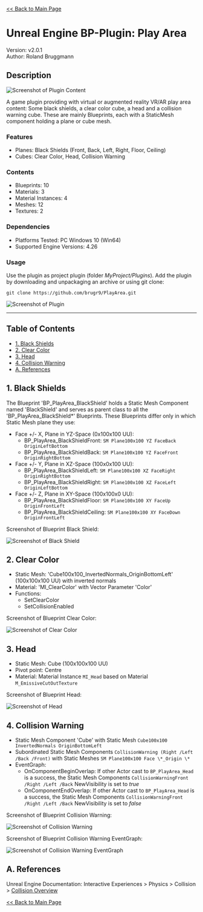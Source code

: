 [<< Back to Main Page](..)

# Unreal Engine BP-Plugin: Play Area

Version: v2.0.1
<br>Author: Roland Bruggmann

## Description

![Screenshot of Plugin Content](Docs/ScreenshotPluginContent.jpg "Screenshot of Plugin Content")

A game plugin providing with virtual or augmented reality VR/AR play area content: Some black shields, a clear color cube, a head and a collision warning cube. These are mainly Blueprints, each with a StaticMesh component holding a plane or cube mesh.

### Features

* Planes: Black Shields (Front, Back, Left, Right, Floor, Ceiling)
* Cubes: Clear Color, Head, Collision Warning

### Contents

* Blueprints: 10
* Materials: 3
* Material Instances: 4
* Meshes: 12
* Textures: 2

### Dependencies

* Platforms Tested: PC Windows 10 (Win64)
* Supported Engine Versions: 4.26

### Usage

Use the plugin as project plugin (folder *MyProject/Plugins*). Add the plugin by downloading and unpackaging an archive or using git clone:

```shell
git clone https://github.com/brugr9/PlayArea.git
```

![Screenshot of Plugin](Docs/ScreenshotPlugin.jpg "Screenshot of Plugin")

---

## Table of Contents

<!-- Start Document Outline -->

* [1. Black Shields](#1-black-shields)
* [2. Clear Color](#2-clear-color)
* [3. Head](#3-head)
* [4. Collision Warning](#4-collision-warning)
* [A. References](#a-references)

<!-- End Document Outline -->

## 1. Black Shields

The Blueprint 'BP_PlayArea_BlackShield' holds a Static Mesh Component named 'BlackShield' and serves as parent class to all the 'BP_PlayArea_BlackShield*' Blueprints. These Blueprints differ only in which Static Mesh plane they use:

* Face +/- X, Plane in YZ-Space (0x100x100 UU):
  * BP_PlayArea_BlackShieldFront: `SM Plane100x100 YZ FaceBack OriginLeftBottom`
  * BP_PlayArea_BlackShieldBack: `SM Plane100x100 YZ FaceFront OriginRightBottom`
* Face +/- Y, Plane in XZ-Space (100x0x100 UU):
  * BP_PlayArea_BlackShieldLeft: `SM Plane100x100 XZ FaceRight OriginRightBottom`
  * BP_PlayArea_BlackShieldRight: `SM Plane100x100 XZ FaceLeft OriginLeftBottom`
* Face +/- Z, Plane in XY-Space (100x100x0 UU):
  * BP_PlayArea_BlackShieldFloor: `SM Plane100x100 XY FaceUp OriginFrontLeft`
  * BP_PlayArea_BlackShieldCeiling: `SM Plane100x100 XY FaceDown OriginFrontLeft`

Screenshot of Blueprint Black Shield:

![Screenshot of Black Shield](Docs/ScreenshotBlackShield.jpg "Screenshot of Black Shield")

## 2. Clear Color

* Static Mesh: 'Cube100x100_InvertedNormals_OriginBottomLeft' (100x100x100 UU) with inverted normals
* Material: 'MI_ClearColor' with Vector Parameter 'Color'
* Functions:
  * SetClearColor
  * SetCollisionEnabled

Screenshot of Blueprint Clear Color:

![Screenshot of Clear Color](Docs/ScreenshotClearColor.jpg "Screenshot of Clear Color")

<div style='page-break-after: always'></div>

## 3. Head

* Static Mesh: Cube (100x100x100 UU)
* Pivot point: Centre
* Material: Material Instance `MI_Head` based on Material `M_EmissiveCutOutTexture`

Screenshot of Blueprint Head:

![Screenshot of Head](Docs/ScreenshotHead.jpg "Screenshot of Head")

<div style='page-break-after: always'></div>

## 4. Collision Warning

* Static Mesh Component 'Cube' with Static Mesh `Cube100x100 InvertedNormals OriginBottomLeft`
* Subordinated Static Mesh Components `CollisionWarning (Right /Left /Back /Front)` with Static Meshes `SM Plane100x100 Face \*_Origin \*`
* EventGraph:
  * OnComponentBeginOverlap: If other Actor cast to `BP_PlayArea_Head` is a success, the Static Mesh Components `CollisionWarningFront /Right /Left /Back` NewVisibility is set to *true*
  * OnComponentEndOverlap: If other Actor cast to `BP_PlayArea_Head` is a success, the Static Mesh Components `CollisionWarningFront /Right /Left /Back` NewVisibility is set to *false*

Screenshot of Blueprint Collision Warning:

![Screenshot of Collision Warning](Docs/ScreenshotCollisionWarning.jpg "Screenshot of Collision Warning")

Screenshot of Blueprint Collision Warning EventGraph:

![Screenshot of Collision Warning EventGraph](Docs/ScreenshotCollisionWarningEventGraph.jpg "Screenshot of Collision Warning EventGraph")

## A. References

Unreal Engine Documentation: Interactive Experiences > Physics > Collision > [Collision Overview](https://docs.unrealengine.com/en-US/InteractiveExperiences/Physics/Collision/Overview/index.html)

[<< Back to Main Page](..)
